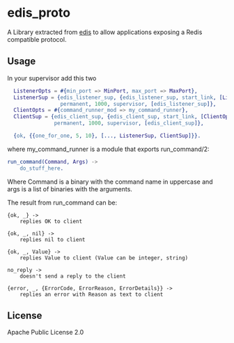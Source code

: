 edis_proto
==========

A Library extracted from [edis](https://github.com/cbd/edis) to allow applications
exposing a Redis compatible protocol.

Usage
-----

In your supervisor add this two

```erlang
  ListenerOpts = #{min_port => MinPort, max_port => MaxPort},
  ListenerSup = {edis_listener_sup, {edis_listener_sup, start_link, [ListenerOpts]},
                 permanent, 1000, supervisor, [edis_listener_sup]},
  ClientOpts = #{command_runner_mod => my_command_runner},
  ClientSup = {edis_client_sup, {edis_client_sup, start_link, [ClientOpts]},
               permanent, 1000, supervisor, [edis_client_sup]},

  {ok, {{one_for_one, 5, 10}, [..., ListenerSup, ClientSup]}}.
```

where my\_command\_runner is a module that exports run\_command/2:

```erlang
run_command(Command, Args) ->
    do_stuff_here.
```

Where Command is a binary with the command name in uppercase and args is a list
of binaries with the arguments.

The result from run\_command can be:

```
{ok, _} ->
    replies OK to client

{ok, _, nil} ->
    replies nil to client

{ok, _, Value} ->
    replies Value to client (Value can be integer, string)

no_reply ->
    doesn't send a reply to the client

{error, _, {ErrorCode, ErrorReason, ErrorDetails}} ->
    replies an error with Reason as text to client
```

License
-------

Apache Public License 2.0
